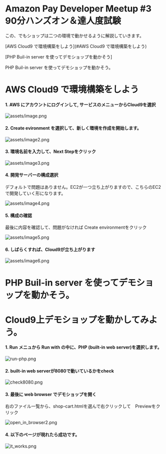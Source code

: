 # Amazon Pay Developer Meetup #3 90分ハンズオン＆達人度試験

この、でもショップは二つの環境で動かせるように解説していきます。


[AWS Cloud9 で環境構築をしよう](#AWS Cloud9 で環境構築をしよう)

[PHP Buil-in server を使ってデモショップを動かそう]

PHP Buil-in server を使ってデモショップを動かそう。


# AWS Cloud9 で環境構築をしよう

#### 1. AWS にアカウントにログインして, サービスのメニューからCloud9を選択

![assets/image.png](assets/image.png)

#### 2. Create evironment を選択して、新しく環境を作成を開始します。

![assets/image2.png](assets/image2.png)

#### 3. 環境名前を入力して、Next Stepをクリック

![assets/image3.png](assets/image3.png)

#### 4. 開発サーバーの構成選択

デフォルトで問題はありません。EC2が一つ立ち上がりますので、こちらのEC2で開発していく形になります。

![assets/image4.png](assets/image4.png)

#### 5. 構成の確認

最後に内容を確認して、問題がなければ Create environmentをクリック

![assets/image5.png](assets/image5.png)

#### 6. しばらくすれば、Cloud9が立ち上がります

![assets/image6.png](assets/image6.png)

# PHP Buil-in server を使ってデモショップを動かそう。



# Cloud9上デモショップを動かしてみよう。

#### 1. Run メニュから Run with の中に、PHP (built-in web server)を選択します。

![run-php.png](assets/run-php.png)

#### 2. built-in web serverが8080で動いているかをcheck

![check8080.png](assets/check8080.png)

#### 3. 最後に web browser でデモショップを開く

右のファイル一覧から、shop-cart.htmlを選んで右クリックして　Previewをクリック

![open_in_browser2.png](assets/open_in_browser2.png)

#### 4. 以下のページが現れたら成功です。

![it_works.png](assets/its_works.png)
